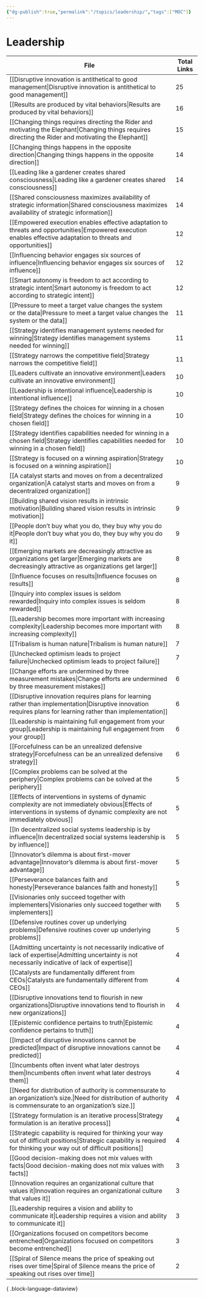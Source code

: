 ```yaml
---
{"dg-publish":true,"permalink":"/topics/leadership/","tags":["MOC"]}
---
```


# Leadership

| File                                                                                                                                                                                | Total Links |
| ----------------------------------------------------------------------------------------------------------------------------------------------------------------------------------- | ----------- |
| [[Disruptive innovation is antithetical to good management\|Disruptive innovation is antithetical to good management]]                                                           | 25          |
| [[Results are produced by vital behaviors\|Results are produced by vital behaviors]]                                                                                             | 16          |
| [[Changing things requires directing the Rider and motivating the Elephant\|Changing things requires directing the Rider and motivating the Elephant]]                           | 15          |
| [[Changing things happens in the opposite direction\|Changing things happens in the opposite direction]]                                                                         | 14          |
| [[Leading like a gardener creates shared consciousness\|Leading like a gardener creates shared consciousness]]                                                                   | 14          |
| [[Shared consciousness maximizes availability of strategic information\|Shared consciousness maximizes availability of strategic information]]                                   | 14          |
| [[Empowered execution enables effective adaptation to threats and opportunities\|Empowered execution enables effective adaptation to threats and opportunities]]                 | 12          |
| [[Influencing behavior engages six sources of influence\|Influencing behavior engages six sources of influence]]                                                                 | 12          |
| [[Smart autonomy is freedom to act according to strategic intent\|Smart autonomy is freedom to act according to strategic intent]]                                               | 12          |
| [[Pressure to meet a target value changes the system or the data\|Pressure to meet a target value changes the system or the data]]                                               | 11          |
| [[Strategy identifies management systems needed for winning\|Strategy identifies management systems needed for winning]]                                                         | 11          |
| [[Strategy narrows the competitive field\|Strategy narrows the competitive field]]                                                                                               | 11          |
| [[Leaders cultivate an innovative environment\|Leaders cultivate an innovative environment]]                                                                                     | 10          |
| [[Leadership is intentional influence\|Leadership is intentional influence]]                                                                                                     | 10          |
| [[Strategy defines the choices for winning in a chosen field\|Strategy defines the choices for winning in a chosen field]]                                                       | 10          |
| [[Strategy identifies capabilities needed for winning in a chosen field\|Strategy identifies capabilities needed for winning in a chosen field]]                                 | 10          |
| [[Strategy is focused on a winning aspiration\|Strategy is focused on a winning aspiration]]                                                                                     | 10          |
| [[A catalyst starts and moves on from a decentralized organization\|A catalyst starts and moves on from a decentralized organization]]                                           | 9           |
| [[Building shared vision results in intrinsic motivation\|Building shared vision results in intrinsic motivation]]                                                               | 9           |
| [[People don’t buy what you do, they buy why you do it\|People don’t buy what you do, they buy why you do it]]                                                                   | 9           |
| [[Emerging markets are decreasingly attractive as organizations get larger\|Emerging markets are decreasingly attractive as organizations get larger]]                           | 8           |
| [[Influence focuses on results\|Influence focuses on results]]                                                                                                                   | 8           |
| [[Inquiry into complex issues is seldom rewarded\|Inquiry into complex issues is seldom rewarded]]                                                                               | 8           |
| [[Leadership becomes more important with increasing complexity\|Leadership becomes more important with increasing complexity]]                                                   | 8           |
| [[Tribalism is human nature\|Tribalism is human nature]]                                                                                                                         | 7           |
| [[Unchecked optimism leads to project failure\|Unchecked optimism leads to project failure]]                                                                                     | 7           |
| [[Change efforts are undermined by three measurement mistakes\|Change efforts are undermined by three measurement mistakes]]                                                     | 6           |
| [[Disruptive innovation requires plans for learning rather than implementation\|Disruptive innovation requires plans for learning rather than implementation]]                   | 6           |
| [[Leadership is maintaining full engagement from your group\|Leadership is maintaining full engagement from your group]]                                                         | 6           |
| [[Forcefulness can be an unrealized defensive strategy\|Forcefulness can be an unrealized defensive strategy]]                                                                   | 6           |
| [[Complex problems can be solved at the periphery\|Complex problems can be solved at the periphery]]                                                                             | 5           |
| [[Effects of interventions in systems of dynamic complexity are not immediately obvious\|Effects of interventions in systems of dynamic complexity are not immediately obvious]] | 5           |
| [[In decentralized social systems leadership is by influence\|In decentralized social systems leadership is by influence]]                                                       | 5           |
| [[Innovator’s dilemma is about first-mover advantage\|Innovator’s dilemma is about first-mover advantage]]                                                                       | 5           |
| [[Perseverance balances faith and honesty\|Perseverance balances faith and honesty]]                                                                                             | 5           |
| [[Visionaries only succeed together with implementers\|Visionaries only succeed together with implementers]]                                                                     | 5           |
| [[Defensive routines cover up underlying problems\|Defensive routines cover up underlying problems]]                                                                             | 5           |
| [[Admitting uncertainty is not necessarily indicative of lack of expertise\|Admitting uncertainty is not necessarily indicative of lack of expertise]]                           | 4           |
| [[Catalysts are fundamentally different from CEOs\|Catalysts are fundamentally different from CEOs]]                                                                             | 4           |
| [[Disruptive innovations tend to flourish in new organizations\|Disruptive innovations tend to flourish in new organizations]]                                                   | 4           |
| [[Epistemic confidence pertains to truth\|Epistemic confidence pertains to truth]]                                                                                               | 4           |
| [[Impact of disruptive innovations cannot be predicted\|Impact of disruptive innovations cannot be predicted]]                                                                   | 4           |
| [[Incumbents often invent what later destroys them\|Incumbents often invent what later destroys them]]                                                                           | 4           |
| [[Need for distribution of authority is commensurate to an organization’s size.\|Need for distribution of authority is commensurate to an organization’s size.]]                 | 4           |
| [[Strategy formulation is an iterative process\|Strategy formulation is an iterative process]]                                                                                   | 4           |
| [[Strategic capability is required for thinking your way out of difficult positions\|Strategic capability is required for thinking your way out of difficult positions]]         | 4           |
| [[Good decision-making does not mix values with facts\|Good decision-making does not mix values with facts]]                                                                     | 3           |
| [[Innovation requires an organizational culture that values it\|Innovation requires an organizational culture that values it]]                                                   | 3           |
| [[Leadership requires a vision and ability to communicate it\|Leadership requires a vision and ability to communicate it]]                                                       | 3           |
| [[Organizations focused on competitors become entrenched\|Organizations focused on competitors become entrenched]]                                                               | 3           |
| [[Spiral of Silence means the price of speaking out rises over time\|Spiral of Silence means the price of speaking out rises over time]]                                         | 2           |

{ .block-language-dataview}
